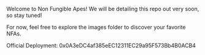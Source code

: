 Welcome to Non Fungible Apes! We will be detailing this repo out very soon, so stay tuned!

For now, feel free to explore the images folder to discover your favorite NFAs.

Official Deployment: 0x0A3eDC4af385eEC12311EC29a95F573Bb4B0ACB4
